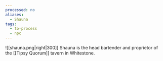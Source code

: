 ```yaml
---
processed: no
aliases:
  - Shauna
tags:
  - to-process
  - npc
---
```

![[shauna.png|right|300]]
Shauna is the head bartender and proprietor of the [[Tipsy Quorum]] tavern in Whitestone.
